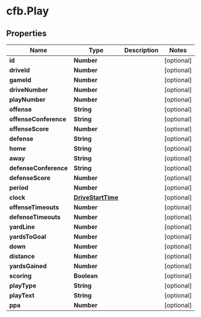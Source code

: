 # cfb.Play

## Properties
Name | Type | Description | Notes
------------ | ------------- | ------------- | -------------
**id** | **Number** |  | [optional] 
**driveId** | **Number** |  | [optional] 
**gameId** | **Number** |  | [optional] 
**driveNumber** | **Number** |  | [optional] 
**playNumber** | **Number** |  | [optional] 
**offense** | **String** |  | [optional] 
**offenseConference** | **String** |  | [optional] 
**offenseScore** | **Number** |  | [optional] 
**defense** | **String** |  | [optional] 
**home** | **String** |  | [optional] 
**away** | **String** |  | [optional] 
**defenseConference** | **String** |  | [optional] 
**defenseScore** | **Number** |  | [optional] 
**period** | **Number** |  | [optional] 
**clock** | [**DriveStartTime**](DriveStartTime.md) |  | [optional] 
**offenseTimeouts** | **Number** |  | [optional] 
**defenseTimeouts** | **Number** |  | [optional] 
**yardLine** | **Number** |  | [optional] 
**yardsToGoal** | **Number** |  | [optional] 
**down** | **Number** |  | [optional] 
**distance** | **Number** |  | [optional] 
**yardsGained** | **Number** |  | [optional] 
**scoring** | **Boolean** |  | [optional] 
**playType** | **String** |  | [optional] 
**playText** | **String** |  | [optional] 
**ppa** | **Number** |  | [optional] 


